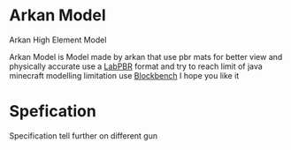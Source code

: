 # Arkan Model
 Arkan High Element Model
 
 Arkan Model is Model made by arkan that use pbr mats for better view and physically accurate use a [LabPBR](https://github.com/rre36/lab-pbr) format and try to reach limit of java minecraft modelling limitation use [Blockbench](https://blockbench.net) 
 I hope you like it
 
# Spefication
 Specification tell further on different gun
